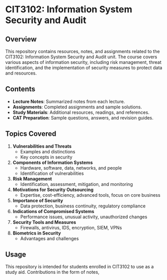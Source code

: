 # CIT3102: Information System Security and Audit

## Overview

This repository contains resources, notes, and assignments related to the CIT3102: Information System Security and Audit unit. The course covers various aspects of information security, including risk management, threat identification, and the implementation of security measures to protect data and resources.

## Contents

- **Lecture Notes**: Summarized notes from each lecture.
- **Assignments**: Completed assignments and sample solutions.
- **Study Materials**: Additional resources, readings, and references.
- **CAT Preparation**: Sample questions, answers, and revision guides.

## Topics Covered

1. **Vulnerabilities and Threats**
   - Examples and distinctions
   - Key concepts in security
2. **Components of Information Systems**
   - Hardware, software, data, networks, and people
   - Identification of vulnerabilities
3. **Risk Management**
   - Identification, assessment, mitigation, and monitoring
4. **Motivations for Security Outsourcing**
   - Expertise, cost-efficiency, advanced tools, focus on core business
5. **Importance of Security**
   - Data protection, business continuity, regulatory compliance
6. **Indications of Compromised Systems**
   - Performance issues, unusual activity, unauthorized changes
7. **Security Tools and Measures**
   - Firewalls, antivirus, IDS, encryption, SIEM, VPNs
8. **Biometrics in Security**
   - Advantages and challenges

## Usage

This repository is intended for students enrolled in CIT3102 to use as a study aid. Contributions in the form of notes,
